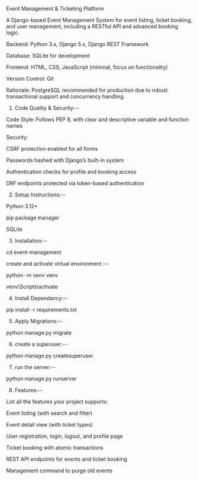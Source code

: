 Event Management & Ticketing Platform


A Django-based Event Management System for event listing, ticket booking, and user management, including a RESTful API and advanced booking logic.

Backend: Python 3.x, Django 5.x, Django REST Framework

Database: SQLite for development

Frontend: HTML, CSS, JavaScript (minimal, focus on functionality)

Version Control: Git

Rationale: PostgreSQL recommended for production due to robust transactional support and concurrency handling.


1) Code Quality & Security:--

Code Style: Follows PEP 8, with clear and descriptive variable and function names

Security:

CSRF protection enabled for all forms

Passwords hashed with Django’s built-in system

Authentication checks for profile and booking access

DRF endpoints protected via token-based authentication

2)  Setup Instructions:--

Python 3.12+

pip package manager

SQLite

3)  Installation:--

cd event-management

create and activate virtual environment :--

python -m venv venv

venv\Scripts\activate

4)  Install Dependancy:-- 

pip install -r requirements.txt

5)  Apply Migrations:--

python manage.py migrate

6)  create a superuser:--

python manage.py createsuperuser

7)  run the server:--

python manage.py runserver

8)  Features:--

List all the features your project supports:

Event listing (with search and filter)

Event detail view (with ticket types)

User registration, login, logout, and profile page

Ticket booking with atomic transactions

REST API endpoints for events and ticket booking

Management command to purge old events